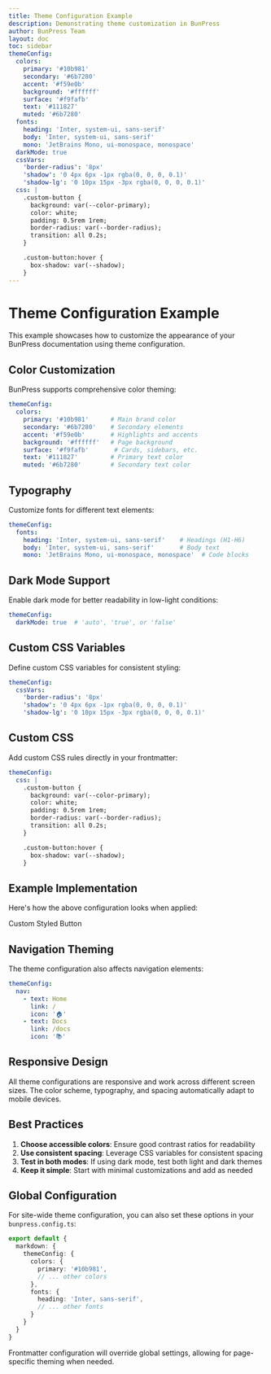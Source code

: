 ```yaml
---
title: Theme Configuration Example
description: Demonstrating theme customization in BunPress
author: BunPress Team
layout: doc
toc: sidebar
themeConfig:
  colors:
    primary: '#10b981'
    secondary: '#6b7280'
    accent: '#f59e0b'
    background: '#ffffff'
    surface: '#f9fafb'
    text: '#111827'
    muted: '#6b7280'
  fonts:
    heading: 'Inter, system-ui, sans-serif'
    body: 'Inter, system-ui, sans-serif'
    mono: 'JetBrains Mono, ui-monospace, monospace'
  darkMode: true
  cssVars:
    'border-radius': '8px'
    'shadow': '0 4px 6px -1px rgba(0, 0, 0, 0.1)'
    'shadow-lg': '0 10px 15px -3px rgba(0, 0, 0, 0.1)'
  css: |
    .custom-button {
      background: var(--color-primary);
      color: white;
      padding: 0.5rem 1rem;
      border-radius: var(--border-radius);
      transition: all 0.2s;
    }

    .custom-button:hover {
      box-shadow: var(--shadow);
    }
---
```


# Theme Configuration Example

This example showcases how to customize the appearance of your BunPress documentation using theme configuration.

## Color Customization

BunPress supports comprehensive color theming:

```yaml
themeConfig:
  colors:
    primary: '#10b981'      # Main brand color
    secondary: '#6b7280'    # Secondary elements
    accent: '#f59e0b'       # Highlights and accents
    background: '#ffffff'   # Page background
    surface: '#f9fafb'       # Cards, sidebars, etc.
    text: '#111827'         # Primary text color
    muted: '#6b7280'        # Secondary text color
```

## Typography

Customize fonts for different text elements:

```yaml
themeConfig:
  fonts:
    heading: 'Inter, system-ui, sans-serif'    # Headings (H1-H6)
    body: 'Inter, system-ui, sans-serif'       # Body text
    mono: 'JetBrains Mono, ui-monospace, monospace'  # Code blocks
```

## Dark Mode Support

Enable dark mode for better readability in low-light conditions:

```yaml
themeConfig:
  darkMode: true  # 'auto', 'true', or 'false'
```

## Custom CSS Variables

Define custom CSS variables for consistent styling:

```yaml
themeConfig:
  cssVars:
    'border-radius': '8px'
    'shadow': '0 4px 6px -1px rgba(0, 0, 0, 0.1)'
    'shadow-lg': '0 10px 15px -3px rgba(0, 0, 0, 0.1)'
```

## Custom CSS

Add custom CSS rules directly in your frontmatter:

```yaml
themeConfig:
  css: |
    .custom-button {
      background: var(--color-primary);
      color: white;
      padding: 0.5rem 1rem;
      border-radius: var(--border-radius);
      transition: all 0.2s;
    }

    .custom-button:hover {
      box-shadow: var(--shadow);
    }
```

## Example Implementation

Here's how the above configuration looks when applied:

<div class="custom-button">
  Custom Styled Button
</div>

## Navigation Theming

The theme configuration also affects navigation elements:

```yaml
themeConfig:
  nav:
    - text: Home
      link: /
      icon: '🏠'
    - text: Docs
      link: /docs
      icon: '📚'
```

## Responsive Design

All theme configurations are responsive and work across different screen sizes. The color scheme, typography, and spacing automatically adapt to mobile devices.

## Best Practices

1. **Choose accessible colors**: Ensure good contrast ratios for readability
2. **Use consistent spacing**: Leverage CSS variables for consistent spacing
3. **Test in both modes**: If using dark mode, test both light and dark themes
4. **Keep it simple**: Start with minimal customizations and add as needed

## Global Configuration

For site-wide theme configuration, you can also set these options in your `bunpress.config.ts`:

```typescript
export default {
  markdown: {
    themeConfig: {
      colors: {
        primary: '#10b981',
        // ... other colors
      },
      fonts: {
        heading: 'Inter, sans-serif',
        // ... other fonts
      }
    }
  }
}
```

Frontmatter configuration will override global settings, allowing for page-specific theming when needed.
